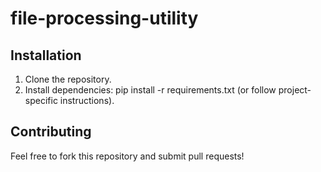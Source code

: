 # file-processing-utility



## Installation

1. Clone the repository.
2. Install dependencies: pip install -r requirements.txt (or follow project-specific instructions).

## Contributing

Feel free to fork this repository and submit pull requests!
